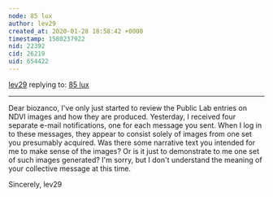 ```yaml
---
node: 85 lux
author: lev29
created_at: 2020-01-28 18:58:42 +0000
timestamp: 1580237922
nid: 22392
cid: 26219
uid: 654422
---
```




[lev29](../profile/lev29) replying to: [85 lux](../notes/biozanco/01-24-2020/85-lux)

----
Dear biozanco,
I've only just started to review the Public Lab entries on NDVI images and how they are produced. Yesterday, I received four separate e-mail notifications, one for each message you sent. When I log in to these messages, they appear to consist solely of images from one set you presumably acquired. Was there some narrative text you intended for me to make sense of the images? Or is it just to demonstrate to me one set of such images generated? I'm sorry, but I don't understand the meaning of your collective message at this time.

Sincerely,
lev29